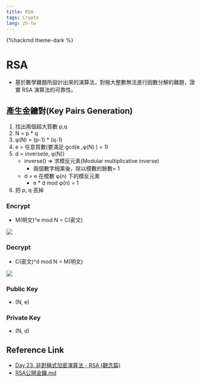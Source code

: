 ```yaml
---
title: RSA
tags: Crypto
lang: zh-tw
---
```



{%hackmd theme-dark %}


# RSA
- 基於數學難題所設計出來的演算法，對極大整數無法進行因數分解的難題，證實 RSA 演算法的可靠性。

## 產生金鑰對(Key Pairs Generation)
1. 找出兩個超⼤質數 p,q
2. N = p * q
3. φ(N) = (p-1) * (q-1)
4. e = 任意質數(要滿足 gcd(e ,φ(N) ) = 1)
5. d = inverse(e, φ(N))
    - inverse() => 求模反元素(Modular multiplicative inverse)
        - 兩個數字相乘後，除以模數的餘數= 1
    - d = e 在模數 φ(n) 下的模反元素
        - e * d mod φ(n) = 1
6. 把 p, q 丟掉

### Encrypt
- M(明文)^e mod N = C(密文)

![](https://i.imgur.com/xILmBqW.png)

### Decrypt
- C(密文)^d mod N = M(明文)

![](https://i.imgur.com/gTlqgy2.png)

### Public Key
- (N, e)

### Private Key
- (N, d)

## Reference Link
- [Day 23. 非對稱式加密演算法 - RSA (觀念篇)](https://ithelp.ithome.com.tw/articles/10250721)
- [RSA公開金鑰.md](https://github.com/MyFirstSecurity2020/MyfirstCryptoX/blob/main/%E7%8F%BE%E4%BB%A3%E5%AF%86%E7%A2%BC/%E5%85%AC%E9%96%8B%E9%87%91%E9%91%B0/RSA%E5%85%AC%E9%96%8B%E9%87%91%E9%91%B0.md)